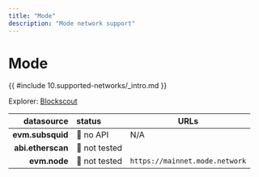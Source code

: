 ```yaml
---
title: "Mode"
description: "Mode network support"
---
```


<!-- markdownlint-disable single-h1 heading-increment no-inline-html -->

# Mode

{{ #include 10.supported-networks/_intro.md }}

Explorer: [Blockscout](https://explorer.mode.network/)

|        datasource | status        | URLs                           |
| -----------------:|:------------- | ------------------------------ |
|  **evm.subsquid** | 🔴 no API     | N/A                            |
| **abi.etherscan** | 🤔 not tested |                                |
|      **evm.node** | 🤔 not tested | `https://mainnet.mode.network` |
